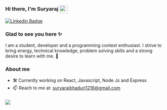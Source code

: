 ### Hi there, I'm Suryaraj <img align="center" src="https://media.giphy.com/media/hvRJCLFzcasrR4ia7z/giphy.gif" width="25px">

[![Linkedin Badge](https://img.shields.io/badge/-LinkedIn-0e76a8?style=flat-square&logo=Linkedin&logoColor=white)](https://www.linkedin.com/in/suryaraj-bhaduri-a6706b162/)

### Glad to see you here ✨
I am a student, developer and a programming contest enthusiast. I strive to bring energy, technical knowledge, problem solving skills and a strong desire to learn with me. 🚀

### About me
- 🛠️ Currently working on React, Javascript, Node Js and Express
- 📫 Reach to me at: suryarajbhaduri1216@gmail.com
<!-- visitor count -->
### ![](https://visitor-badge.glitch.me/badge?page_id=suryaraj1.suryaraj1)
